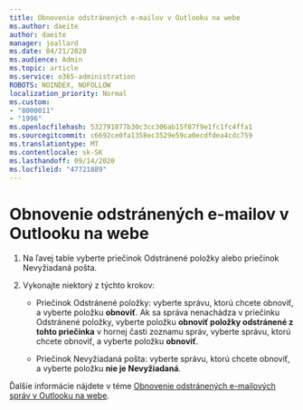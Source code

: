 ```yaml
---
title: Obnovenie odstránených e-mailov v Outlooku na webe
ms.author: daeite
author: daeite
manager: joallard
ms.date: 04/21/2020
ms.audience: Admin
ms.topic: article
ms.service: o365-administration
ROBOTS: NOINDEX, NOFOLLOW
localization_priority: Normal
ms.custom:
- "8000011"
- "1996"
ms.openlocfilehash: 532791077b30c3cc306ab15f87f9e1fc1fc4ffa1
ms.sourcegitcommit: c6692ce0fa1358ec3529e59ca0ecdfdea4cdc759
ms.translationtype: MT
ms.contentlocale: sk-SK
ms.lasthandoff: 09/14/2020
ms.locfileid: "47721889"
---
```

# <a name="recover-deleted-email-in-outlook-on-the-web"></a>Obnovenie odstránených e-mailov v Outlooku na webe

1. Na ľavej table vyberte priečinok Odstránené položky alebo priečinok Nevyžiadaná pošta.

2. Vykonajte niektorý z týchto krokov:

    - Priečinok Odstránené položky: vyberte správu, ktorú chcete obnoviť, a vyberte položku **obnoviť**. Ak sa správa nenachádza v priečinku Odstránené položky, vyberte položku **obnoviť položky odstránené z tohto priečinka** v hornej časti zoznamu správ, vyberte správu, ktorú chcete obnoviť, a vyberte položku **obnoviť**.

    - Priečinok Nevyžiadaná pošta: vyberte správu, ktorú chcete obnoviť, a vyberte položku **nie je Nevyžiadaná**.

Ďalšie informácie nájdete v téme [Obnovenie odstránených e-mailových správ v Outlooku na webe](https://support.office.com/article/a8ca78ac-4721-4066-95dd-571842e9fb11).